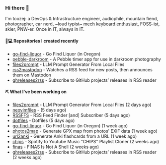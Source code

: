 ### Hi there 👋

I'm toozej: a DevOps & Infrastructure engineer, audiophile, mountain fiend, photographer, car nerd, ~loud typist~ [mech keyboard enthusiast](https://github.com/toozej/keebs), FOSS-ist, skier, PNW-er. Once in IT, always in IT.

#### 👨💻 Repositories I created recently

- [go-find-liquor](https://github.com/toozej/go-find-liquor) - Go Find Liquor (in Oregon)
- [pebble-darkroom](https://github.com/toozej/pebble-darkroom) - A Pebble timer app for use in darkroom photography
- [files2prompt](https://github.com/toozej/files2prompt) - LLM Prompt Generator From Local Files
- [rss2mastodon](https://github.com/toozej/rss2mastodon) - Watches a RSS feed for new posts, then announces them on Mastodon
- [ghreleases2rss](https://github.com/toozej/ghreleases2rss) - Subscribe to GitHub projects’ releases in RSS reader

#### ⛏️ What I've been working on

- [files2prompt](https://github.com/toozej/files2prompt) - LLM Prompt Generator From Local Files (2 days ago)
- [neovimfiles](https://github.com/toozej/neovimfiles) -  (5 days ago)
- [RSSFFS](https://github.com/toozej/RSSFFS) - RSS Feed Finder [and] Subscriber (5 days ago)
- [dotfiles](https://github.com/toozej/dotfiles) - Dotfiles (5 days ago)
- [go-find-liquor](https://github.com/toozej/go-find-liquor) - Go Find Liquor (in Oregon) (1 week ago)
- [photos2map](https://github.com/toozej/photos2map) - Generate GPX map from photos' EXIF data (1 week ago)
- [url2anki](https://github.com/toozej/url2anki) - Generate Anki flashcards from a URL (1 week ago)
- [chips](https://github.com/toozej/chips) - Spotify to Youtube Music "CHIPS" Playlist Cloner (2 weeks ago)
- [finas](https://github.com/toozej/finas) - FINAS Is Not A Shell (2 weeks ago)
- [ghreleases2rss](https://github.com/toozej/ghreleases2rss) - Subscribe to GitHub projects’ releases in RSS reader (2 weeks ago)
